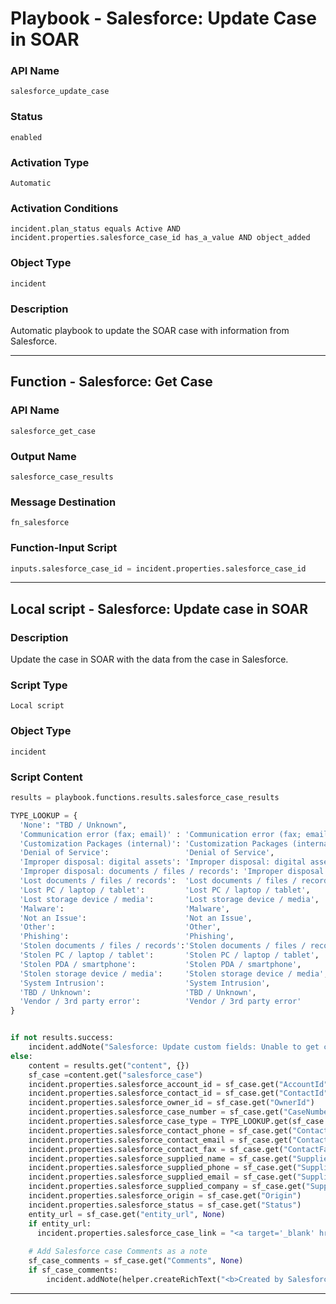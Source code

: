 <!--
    DO NOT MANUALLY EDIT THIS FILE
    THIS FILE IS AUTOMATICALLY GENERATED WITH resilient-sdk codegen
    Generated with resilient-sdk v51.0.0.1.486
-->

# Playbook - Salesforce: Update Case in SOAR

### API Name
`salesforce_update_case`

### Status
`enabled`

### Activation Type
`Automatic`

### Activation Conditions
`incident.plan_status equals Active AND incident.properties.salesforce_case_id has_a_value AND object_added`

### Object Type
`incident`

### Description
Automatic playbook to update the SOAR case with information from Salesforce.


---
## Function - Salesforce: Get Case

### API Name
`salesforce_get_case`

### Output Name
`salesforce_case_results`

### Message Destination
`fn_salesforce`

### Function-Input Script
```python
inputs.salesforce_case_id = incident.properties.salesforce_case_id
```

---

## Local script - Salesforce: Update case in SOAR

### Description
Update the case in SOAR with the data from the case in Salesforce.

### Script Type
`Local script`

### Object Type
`incident`

### Script Content
```python
results = playbook.functions.results.salesforce_case_results

TYPE_LOOKUP = {
  'None': "TBD / Unknown",
  'Communication error (fax; email)' : 'Communication error (fax; email)',
  'Customization Packages (internal)': 'Customization Packages (internal)',
  'Denial of Service':                 'Denial of Service',
  'Improper disposal: digital assets': 'Improper disposal: digital assets',
  'Improper disposal: documents / files / records': 'Improper disposal: documents / files / records',
  'Lost documents / files / records':  'Lost documents / files / records',
  'Lost PC / laptop / tablet':         'Lost PC / laptop / tablet',
  'Lost storage device / media':       'Lost storage device / media',
  'Malware':                           'Malware',
  'Not an Issue':                      'Not an Issue',
  'Other':                             'Other',
  'Phishing':                          'Phishing',
  'Stolen documents / files / records':'Stolen documents / files / records',
  'Stolen PC / laptop / tablet':       'Stolen PC / laptop / tablet',
  'Stolen PDA / smartphone':           'Stolen PDA / smartphone',
  'Stolen storage device / media':     'Stolen storage device / media',
  'System Intrusion':                  'System Intrusion',
  'TBD / Unknown':                     'TBD / Unknown',
  'Vendor / 3rd party error':          'Vendor / 3rd party error'
}


if not results.success:
    incident.addNote("Salesforce: Update custom fields: Unable to get case data to update custom fields.")
else:
    content = results.get("content", {})
    sf_case =content.get("salesforce_case")
    incident.properties.salesforce_account_id = sf_case.get("AccountId")
    incident.properties.salesforce_contact_id = sf_case.get("ContactId")
    incident.properties.salesforce_owner_id = sf_case.get("OwnerId")
    incident.properties.salesforce_case_number = sf_case.get("CaseNumber")
    incident.properties.salesforce_case_type = TYPE_LOOKUP.get(sf_case.get("Type"), "None")
    incident.properties.salesforce_contact_phone = sf_case.get("ContactPhone")
    incident.properties.salesforce_contact_email = sf_case.get("ContactEmail")    
    incident.properties.salesforce_contact_fax = sf_case.get("ContactFax")
    incident.properties.salesforce_supplied_name = sf_case.get("SuppliedName")
    incident.properties.salesforce_supplied_phone = sf_case.get("SuppliedPhone")
    incident.properties.salesforce_supplied_email = sf_case.get("SuppliedEmail")    
    incident.properties.salesforce_supplied_company = sf_case.get("SuppliedCompany")
    incident.properties.salesforce_origin = sf_case.get("Origin")
    incident.properties.salesforce_status = sf_case.get("Status")
    entity_url = sf_case.get("entity_url", None)
    if entity_url:
      incident.properties.salesforce_case_link = "<a target='_blank' href='{0}'>{1}</a>".format(entity_url, sf_case.get("CaseNumber"))
      
    # Add Salesforce case Comments as a note
    sf_case_comments = sf_case.get("Comments", None)
    if sf_case_comments:
        incident.addNote(helper.createRichText("<b>Created by Salesforce:</b><br> {}".format(sf_case_comments)))
```

---

